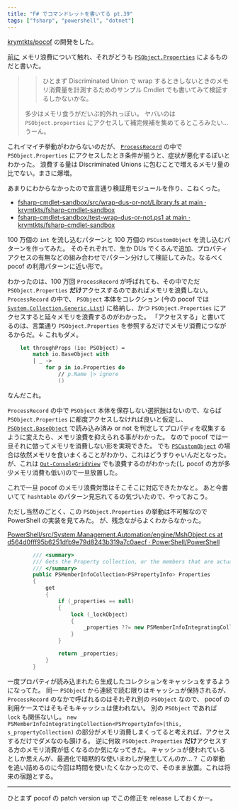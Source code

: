 ```yaml
---
title: "F# でコマンドレットを書いてる pt.39"
tags: ["fsharp", "powershell", "dotnet"]
---
```


[krymtkts/pocof](https://github.com/krymtkts/pocof) の開発をした。

[前に](/posts/2024-05-05-writing-cmdlet-in-fsharp-pt38.html) メモリ浪費について触れ、それがどうも [`PSObject.Properties`](https://learn.microsoft.com/en-us/dotnet/api/system.management.automation.psobject.properties?view=powershellsdk-7.4.0) によるものだと書いた。

> > ひとまず Discriminated Union で wrap するときしないときのメモリ消費量を計測するためのサンプル Cmdlet でも書いてみて検証するしかないかな。
>
> 多少はメモリ食うがだいぶ的外れっぽい。
> ヤバいのは `PSObject.properties` にアクセスして補完候補を集めてるところみたい...うーん。

これイマイチ挙動がわからないのだが、 [`ProcessRecord`](https://learn.microsoft.com/en-us/dotnet/api/system.management.automation.cmdlet.processrecord?view=powershellsdk-7.4.0) の中で `PSObject.Properties` にアクセスしたとき条件が揃うと、症状が悪化するぽいとわかった。
浪費する量は Discriminated Unions に包むことで増えるメモリ量の比でない。まさに爆増。

あまりにわからなかったので宣言通り検証用モジュールを作り、こねくった。

- [fsharp-cmdlet-sandbox/src/wrap-dus-or-not/Library.fs at main · krymtkts/fsharp-cmdlet-sandbox](https://github.com/krymtkts/fsharp-cmdlet-sandbox/blob/main/src/wrap-dus-or-not/Library.fs)
- [fsharp-cmdlet-sandbox/test-wrap-dus-or-not.ps1 at main · krymtkts/fsharp-cmdlet-sandbox](https://github.com/krymtkts/fsharp-cmdlet-sandbox/blob/main/test-wrap-dus-or-not.ps1)

100 万個の `int` を流し込むパターンと 100 万個の `PSCustomObject` を流し込むパターンを作ってみた。
そのそれぞれで、生か DUs でくるんで追加、プロパティアクセスの有無などの組み合わせでパターン分けして検証してみた。なるべく pocof の利用パターンに近い形で。

わかったのは、100 万回 `ProcessRecord` が呼ばれても、その中でただ `PSObject.Properties` **だけ**アクセスするのであればメモリを浪費しない。
`ProcessRecord` の中で、 `PSObject` 本体をコレクション (今の pocof では [`System.Collection.Generic.List`](https://learn.microsoft.com/ja-jp/dotnet/api/system.collections.generic.list-1?view=net-8.0)) に格納し、かつ `PSObject.Properties` にアクセスすると延々メモリを浪費するのがわかった。
「アクセスする」と書いてるのは、言葉通り `PSObject.Properties` を参照するだけでメモリ消費につながるからだ。↓ これもダメ。

```fsharp
    let throughProps (io: PSObject) =
        match io.BaseObject with
        | _ ->
            for p in io.Properties do
                // p.Name |> ignore
                ()
```

なんだこれ。

`ProcessRecord` の中で `PSObject` 本体を保存しない選択肢はないので、ならば `PSObject.Properties` に都度アクセスしなければ良いと仮定し、 [`PSObject.BaseObject`](https://learn.microsoft.com/ja-jp/dotnet/api/system.management.automation.psobject.baseobject?view=powershellsdk-1.1.0) で読み込み済み or not を判定してプロパティを収集するように変えたら、メモリ浪費を抑えられる事がわかった。
なので pocof では一旦それに倣ってメモリを消費しない形を実現できた。
でも [`PSCustomObject`](https://learn.microsoft.com/en-us/dotnet/api/system.management.automation.pscustomobject?view=powershellsdk-7.4.0) の場合は依然メモリを食いまくることがわかり、これはどうすりゃいんだとなった。
が、これは [`Out-ConsoleGridView`](https://github.com/PowerShell/ConsoleGuiTools/blob/main/docs/Microsoft.PowerShell.ConsoleGuiTools/Out-ConsoleGridView.md) でも浪費するのがわかった(し pocof の方が多少メモリ消費も低い)ので一旦放置した。

これで一旦 pocof のメモリ浪費対策はそこそこに対応できたかなと。
あと今書いてて `hashtable` のパターン見忘れてるの気づいたので、やっておこう。

ただし当然のごとく、この `PSObject.Properties` の挙動は不可解なので PowerShell の実装を見てみた。
が、残念ながらよくわからなかった。

[PowerShell/src/System.Management.Automation/engine/MshObject.cs at d564d0fff95b6251dfb9e79d8243b319a7c0aecf · PowerShell/PowerShell](https://github.com/PowerShell/PowerShell/blob/d564d0fff95b6251dfb9e79d8243b319a7c0aecf/src/System.Management.Automation/engine/MshObject.cs#L751-L768)

```csharp
        /// <summary>
        /// Gets the Property collection, or the members that are actually properties.
        /// </summary>
        public PSMemberInfoCollection<PSPropertyInfo> Properties
        {
            get
            {
                if (_properties == null)
                {
                    lock (_lockObject)
                    {
                        _properties ??= new PSMemberInfoIntegratingCollection<PSPropertyInfo>(this, s_propertyCollection);
                    }
                }

                return _properties;
            }
        }
```

一度プロパティが読み込まれたら生成したコレクションをキャッシュをするようになってた。
同一 `PSObject` から連続で読む限りはキャッシュが保持されるが、 `ProcessRecord` のなかで呼ばれるのはそれぞれ別の `PSObject` なので、 pocof の利用ケースではそもそもキャッシュは使われない。
別の `PSObject` であれば `lock` も関係ないし。
`new PSMemberInfoIntegratingCollection<PSPropertyInfo>(this, s_propertyCollection)` の部分がメモリ消費しまくってると考えれば、アクセスするだけでダメなのも頷ける。
逆に何故 `PSObject.Properties` **だけ**アクセスする方のメモリ消費が低くなるのか気になってきた。
キャッシュが使われているとしか思えんが、最適化で暗黙的な使いまわしが発生してんのか...？
この挙動を追い詰めるのに今回は時間を使いたくなかったので、そのまま放置。これは将来の宿題とする。

---

ひとまず pocof の patch version up でこの修正を release しておくかー。

